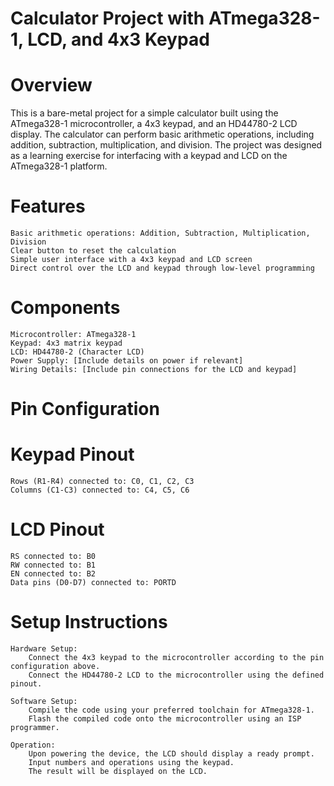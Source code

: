 # Calculator Project with ATmega328-1, LCD, and 4x3 Keypad
# Overview

This is a bare-metal project for a simple calculator built using the ATmega328-1 microcontroller, a 4x3 keypad, and an HD44780-2 LCD display. The calculator can perform basic arithmetic operations, including addition, subtraction, multiplication, and division. The project was designed as a learning exercise for interfacing with a keypad and LCD on the ATmega328-1 platform.
# Features

    Basic arithmetic operations: Addition, Subtraction, Multiplication, Division
    Clear button to reset the calculation
    Simple user interface with a 4x3 keypad and LCD screen
    Direct control over the LCD and keypad through low-level programming

# Components

    Microcontroller: ATmega328-1
    Keypad: 4x3 matrix keypad
    LCD: HD44780-2 (Character LCD)
    Power Supply: [Include details on power if relevant]
    Wiring Details: [Include pin connections for the LCD and keypad]

# Pin Configuration
# Keypad Pinout

    Rows (R1-R4) connected to: C0, C1, C2, C3
    Columns (C1-C3) connected to: C4, C5, C6

# LCD Pinout

    RS connected to: B0
    RW connected to: B1
    EN connected to: B2
    Data pins (D0-D7) connected to: PORTD

# Setup Instructions

    Hardware Setup:
        Connect the 4x3 keypad to the microcontroller according to the pin configuration above.
        Connect the HD44780-2 LCD to the microcontroller using the defined pinout.

    Software Setup:
        Compile the code using your preferred toolchain for ATmega328-1.
        Flash the compiled code onto the microcontroller using an ISP programmer.

    Operation:
        Upon powering the device, the LCD should display a ready prompt.
        Input numbers and operations using the keypad.
        The result will be displayed on the LCD.
